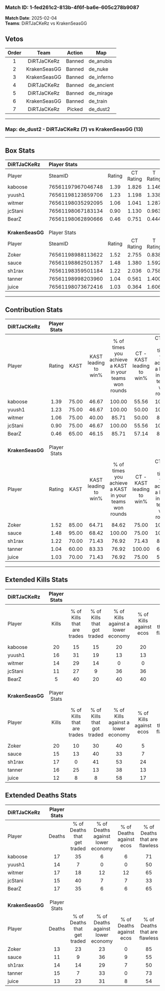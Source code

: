 ### Match ID: 1-fed261c2-813b-4f6f-ba6e-605c278b9087  
**Match Date**: 2025-02-04  
**Teams**: DiRTJaCKeRz vs KrakenSeasGG  

## Vetos  

| Order | Team | Action | Map |
| :---: | :--: | :----: | --- |
| 1 | DiRTJaCKeRz | Banned | de_anubis |
| 2 | KrakenSeasGG | Banned | de_nuke |
| 3 | KrakenSeasGG | Banned | de_inferno |
| 4 | DiRTJaCKeRz | Banned | de_ancient |
| 5 | DiRTJaCKeRz | Banned | de_mirage |
| 6 | KrakenSeasGG | Banned | de_train |
| 7 | DiRTJaCKeRz | Picked | de_dust2 |

---  

### **Map**: de_dust2 - DiRTJaCKeRz (7) vs KrakenSeasGG (13)  
---  

## Box Stats  

| **DiRTJaCKeRz**  | Player Stats      |        |           |          |       |       |       |         |        |      |     |
| :- | :- | :-: | :-: | :-: | :-: | :-: | :-: | :-: | :-: | :-: | :-: |
| Player           | SteamID           | Rating | CT Rating | T Rating | KAST  |  ADR  | Kills | Assists | Deaths | K/D  | HS% |
| kaboose          | 76561197967046748 |  1.39  |   1.826   |  1.146   | 75.00 | 103.7 |  20   |    8    |   17   | 1.18 | 60  |
| yuush1           | 76561198123859706 |  1.23  |   1.198   |  1.338   | 75.00 | 84.4  |  16   |    6    |   14   | 1.14 | 56  |
| witmer           | 76561198035292095 |  1.06  |   1.041   |  1.287   | 75.00 | 84.0  |  14   |    6    |   17   | 0.82 | 42  |
| jcStani          | 76561198067183134 |  0.90  |   1.130   |  0.963   | 75.00 | 60.7  |  11   |    4    |   15   | 0.73 | 72  |
| BearZ            | 76561198062890666 |  0.46  |   0.751   |  0.444   | 65.00 | 39.2  |   5   |    8    |   17   | 0.29 | 20  |
|                  |                   |        |           |          |       |       |       |         |        |      |     |
|                  |                   |        |           |          |       |       |       |         |        |      |     |
|                  |                   |        |           |          |       |       |       |         |        |      |     |
| **KrakenSeasGG** | Player Stats      |        |           |          |       |       |       |         |        |      |     |
| Player           | SteamID           | Rating | CT Rating | T Rating | KAST  |  ADR  | Kills | Assists | Deaths | K/D  | HS% |
| Zoker            | 76561198988113622 |  1.52  |   2.755   |  0.838   | 85.00 | 90.9  |  20   |    6    |   13   | 1.54 | 40  |
| sauce            | 76561198862501357 |  1.48  |   1.380   |  1.592   | 95.00 | 96.6  |  15   |   12    |   11   | 1.36 | 46  |
| sh1rax           | 76561198359501184 |  1.22  |   2.036   |  0.758   | 70.00 | 78.7  |  17   |    6    |   14   | 1.21 | 47  |
| tanner           | 76561198998203960 |  1.04  |   0.561   |  1.400   | 60.00 | 70.2  |  16   |    4    |   15   | 1.07 | 75  |
| juice            | 76561198073672416 |  1.03  |   0.364   |  1.606   | 70.00 | 80.1  |  12   |    5    |   13   | 0.92 | 58  |
---  

## Contribution Stats  

| **DiRTJaCKeRz**  | Player Stats |       |                      |                                                        |                           |                                                             |                          |                                                            |
| :- | :-: | :-: | :-: | :-: | :-: | :-: | :-: | :-: |
| Player           |    Rating    | KAST  | KAST leading to win% | % of times you achieve a KAST in your teams won rounds | CT - KAST leading to win% | CT - % of times you achieve a KAST in your teams won rounds | T - KAST leading to win% | T - % of times you achieve a KAST in your teams won rounds |
| kaboose          |     1.39     | 75.00 |        46.67         |                         100.00                         |           55.56           |                           100.00                            |          33.33           |                           100.00                           |
| yuush1           |     1.23     | 75.00 |        46.67         |                         100.00                         |           50.00           |                           100.00                            |          40.00           |                           100.00                           |
| witmer           |     1.06     | 75.00 |        40.00         |                         85.71                          |           50.00           |                            80.00                            |          28.57           |                           100.00                           |
| jcStani          |     0.90     | 75.00 |        46.67         |                         100.00                         |           55.56           |                           100.00                            |          33.33           |                           100.00                           |
| BearZ            |     0.46     | 65.00 |        46.15         |                         85.71                          |           57.14           |                            80.00                            |          33.33           |                           100.00                           |
|                  |              |       |                      |                                                        |                           |                                                             |                          |                                                            |
|                  |              |       |                      |                                                        |                           |                                                             |                          |                                                            |
|                  |              |       |                      |                                                        |                           |                                                             |                          |                                                            |
| **KrakenSeasGG** | Player Stats |       |                      |                                                        |                           |                                                             |                          |                                                            |
| Player           |    Rating    | KAST  | KAST leading to win% | % of times you achieve a KAST in your teams won rounds | CT - KAST leading to win% | CT - % of times you achieve a KAST in your teams won rounds | T - KAST leading to win% | T - % of times you achieve a KAST in your teams won rounds |
| Zoker            |     1.52     | 85.00 |        64.71         |                         84.62                          |           75.00           |                           100.00                            |          55.56           |                           71.43                            |
| sauce            |     1.48     | 95.00 |        68.42         |                         100.00                         |           75.00           |                           100.00                            |          63.64           |                           100.00                           |
| sh1rax           |     1.22     | 70.00 |        71.43         |                         76.92                          |           71.43           |                            83.33                            |          71.43           |                           71.43                            |
| tanner           |     1.04     | 60.00 |        83.33         |                         76.92                          |          100.00           |                            66.67                            |          75.00           |                           85.71                            |
| juice            |     1.03     | 70.00 |        71.43         |                         76.92                          |           75.00           |                            50.00                            |          70.00           |                           100.00                           |
---  

## Extended Kills Stats  

| **DiRTJaCKeRz**  | Player Stats |                            |                            |                                    |                         |                              |                                 |                                       |                    |           |
| :- | :-: | :-: | :-: | :-: | :-: | :-: | :-: | :-: | :-: | :-: |
| Player           |    Kills     | % of Kills that are trades | % of Kills that got traded | % of Kills against a lower economy | % of Kills against ecos | % of Kills that are flawless | % of Kills that are close duels | % of Kills that are assisted by flash | Pistol Round Kills | AWP Kills |
| kaboose          |      20      |             15             |             15             |                 20                 |           20            |              70              |                5                |                   5                   |         5          |     0     |
| yuush1           |      16      |             31             |             19             |                 13                 |           13            |              63              |                0                |                   6                   |         1          |     0     |
| witmer           |      14      |             29             |             14             |                 0                  |            0            |              64              |                0                |                   7                   |         2          |     7     |
| jcStani          |      11      |             27             |             9              |                 36                 |           36            |              64              |                0                |                   9                   |         0          |     0     |
| BearZ            |      5       |             40             |             20             |                 40                 |           40            |              40              |                0                |                  20                   |         0          |     0     |
|                  |              |                            |                            |                                    |                         |                              |                                 |                                       |                    |           |
|                  |              |                            |                            |                                    |                         |                              |                                 |                                       |                    |           |
|                  |              |                            |                            |                                    |                         |                              |                                 |                                       |                    |           |
| **KrakenSeasGG** | Player Stats |                            |                            |                                    |                         |                              |                                 |                                       |                    |           |
| Player           |    Kills     | % of Kills that are trades | % of Kills that got traded | % of Kills against a lower economy | % of Kills against ecos | % of Kills that are flawless | % of Kills that are close duels | % of Kills that are assisted by flash | Pistol Round Kills | AWP Kills |
| Zoker            |      20      |             10             |             30             |                 40                 |            5            |              60              |               15                |                   0                   |         2          |    11     |
| sauce            |      15      |             13             |             40             |                 33                 |            7            |              67              |                7                |                   0                   |         4          |     0     |
| sh1rax           |      17      |             0              |             41             |                 53                 |           24            |              41              |                6                |                   0                   |         2          |     0     |
| tanner           |      16      |             25             |             13             |                 38                 |           13            |              56              |               19                |                   0                   |         0          |     0     |
| juice            |      12      |             8              |             8              |                 58                 |           17            |              67              |                0                |                   8                   |         0          |     0     |
## Extended Deaths Stats  

| **DiRTJaCKeRz**  | Player Stats |                             |                                   |                          |                               |                            |                           |               |
| :- | :-: | :-: | :-: | :-: | :-: | :-: | :-: | :-: |
| Player           |    Deaths    | % of Deaths that get traded | % of Deaths against lower economy | % of Deaths against ecos | % of Deaths that are flawless | % of Deaths that are close | % of Deaths while blinded | Deaths to AWP |
| kaboose          |      17      |             35              |                 6                 |            6             |              71               |             12             |             0             |       2       |
| yuush1           |      14      |              7              |                 0                 |            0             |              50               |             7              |             0             |       1       |
| witmer           |      17      |             18              |                12                 |            12            |              65               |             12             |             0             |       3       |
| jcStani          |      15      |             40              |                 7                 |            7             |              33               |             13             |             0             |       2       |
| BearZ            |      17      |             35              |                 6                 |            6             |              65               |             6              |             6             |       3       |
|                  |              |                             |                                   |                          |                               |                            |                           |               |
|                  |              |                             |                                   |                          |                               |                            |                           |               |
|                  |              |                             |                                   |                          |                               |                            |                           |               |
| **KrakenSeasGG** | Player Stats |                             |                                   |                          |                               |                            |                           |               |
| Player           |    Deaths    | % of Deaths that get traded | % of Deaths against lower economy | % of Deaths against ecos | % of Deaths that are flawless | % of Deaths that are close | % of Deaths while blinded | Deaths to AWP |
| Zoker            |      13      |             23              |                23                 |            0             |              85               |             0              |             8             |       1       |
| sauce            |      11      |              9              |                36                 |            9             |              55               |             0              |            18             |       0       |
| sh1rax           |      14      |             14              |                29                 |            7             |              50               |             0              |             0             |       2       |
| tanner           |      15      |              7              |                33                 |            0             |              73               |             7              |             7             |       3       |
| juice            |      13      |             23              |                31                 |            8             |              54               |             0              |             8             |       1       |
